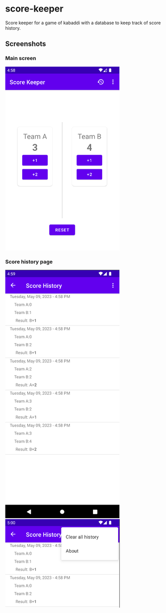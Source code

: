 # score-keeper
Score keeper for a game of kabaddi with a database to keep track of score history.

## Screenshots
<p align="center">
  <h3>Main screen</h3>
  <img src="img/sk-demo1.png">
  <h3>Score history page</h3>
  
  <img src="img/sk-demo2.png">
  <img src="img/sk-demo3.png">
  
</p>
